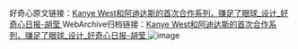 好奇心原文链接：[Kanye West和阿迪达斯的首次合作系列，赚足了眼球_设计_好奇心日报-胡莹 ](https://www.qdaily.com/articles/6285.html)
WebArchive归档链接：[Kanye West和阿迪达斯的首次合作系列，赚足了眼球_设计_好奇心日报-胡莹 ](http://web.archive.org/web/20190623170123/https://www.qdaily.com/articles/6285.html)
![image](http://ww3.sinaimg.cn/large/007d5XDply1g3w9qw482kj30u073ve81)